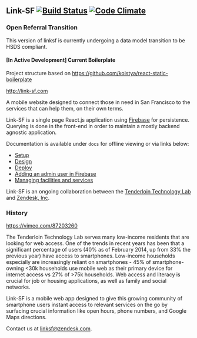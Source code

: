 ## Link-SF [![Build Status](https://travis-ci.org/zendesk/linksf.svg?branch=master)](https://travis-ci.org/zendesk/linksf) [![Code Climate](https://codeclimate.com/github/zendesk/linksf.png)](https://codeclimate.com/github/zendesk/linksf)

### Open Referral Transition
This version of linksf is currently undergoing a data model transition to be HSDS compliant.

#### [In Active Development] Current Boilerplate

Project structure based on https://github.com/koistya/react-static-boilerplate

http://link-sf.com

A mobile website designed to connect those in need in San Francisco to the services that can help them, on their own terms.

Link-SF is a single page React.js application using [Firebase](https://www.firebase.com/) for persistence. Querying is done in the front-end in order to maintain a mostly backend agnostic application.

Documentation is available under `docs` for offline viewing or via links below:

* [Setup](https://github.com/zendesk/linksf/blob/open-referral/docs/SETUP.md)
* [Design](https://github.com/zendesk/linksf/blob/open-referral/docs/DESIGN.md)
* [Deploy](https://github.com/zendesk/linksf/blob/open-referral/docs/DEPLOY.md)
* [Adding an admin user in Firebase](https://github.com/zendesk/linksf/blob/open-referral/docs/ADD_USER.md)
* [Managing facilities and services](https://github.com/zendesk/linksf/blob/open-referral/docs/MANAGE.md)

Link-SF is an ongoing collaboration between the [Tenderloin Technology Lab](http://www.tenderlointechnologylab.org/) and [Zendesk, Inc](http://www.zendesk.com/).

### History

https://vimeo.com/87203260

The Tenderloin Technology Lab serves many low-income residents that are looking for web access. One of the trends in recent years has been that a significant percentage of users (40% as of February 2014, up from 33% the previous year) have access to smartphones. Low-income households especially are increasingly reliant on smartphones - 45% of smartphone-owning <30k households use mobile web as their primary device for internet access vs 27% of >75k households. Web access and literacy is crucial for job or housing applications, as well as family and social networks.

Link-SF is a mobile web app designed to give this growing community of smartphone users instant access to relevant services on the go by surfacing crucial information like open hours, phone numbers, and Google Maps directions.

Contact us at linksf@zendesk.com.
